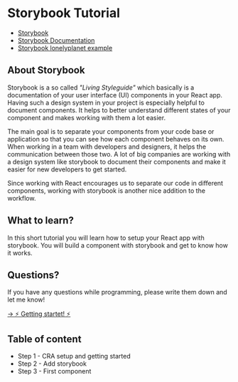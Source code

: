 # Storybook Tutorial

- [Storybook](https://storybook.js.org/)
- [Storybook Documentation](https://storybook.js.org/docs/react/get-started/introduction)
- [Storybook lonelyplanet example](https://lonelyplanet.github.io/backpack-ui/?path=/story/styles--design-tokens)

## About Storybook

Storybook is a so called _"Living Styleguide"_ which basically is a documentation of your user interface (UI) components in your React app. Having such a design system in your project is especially helpful to document components. It helps to better understand different states of your component and makes working with them a lot easier.

The main goal is to separate your components from your code base or application so that you can see how each component behaves on its own. When working in a team with developers and designers, it helps the communication between those two. A lot of big companies are working with a design system like storybook to document their components and make it easier for new developers to get started.

Since working with React encourages us to separate our code in different components, working with storybook is another nice addition to the workflow.

## What to learn?

In this short tutorial you will learn how to setup your React app with storybook. You will build a component with storybook and get to know how it works.

## Questions?

If you have any questions while programming, please write them down and let me know!

[-> ⚡️ Getting startet! ⚡️](tutorial.md)

## Table of content

- Step 1 - CRA setup and getting started
- Step 2 - Add storybook
- Step 3 - First component
